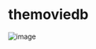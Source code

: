 # themoviedb

![image](https://user-images.githubusercontent.com/20462384/218366022-a0eb5c61-2429-4d8a-933a-6c6a96d4c507.png)
